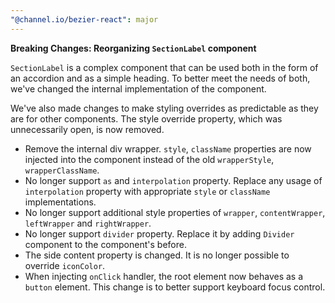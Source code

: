 ```yaml
---
"@channel.io/bezier-react": major
---
```


**Breaking Changes: Reorganizing `SectionLabel` component**

`SectionLabel` is a complex component that can be used both in the form of an accordion and as a simple heading. To better meet the needs of both, we've changed the internal implementation of the component.

We've also made changes to make styling overrides as predictable as they are for other components. The style override property, which was unnecessarily open, is now removed.

- Remove the internal div wrapper. `style`, `className` properties are now injected into the component instead of the old `wrapperStyle`, `wrapperClassName`.
- No longer support `as` and `interpolation` property. Replace any usage of `interpolation` property with appropriate `style` or `className` implementations.
- No longer support additional style properties of `wrapper`, `contentWrapper`, `leftWrapper` and `rightWrapper`.
- No longer support `divider` property. Replace it by adding `Divider` component to the component's before.
- The side content property is changed. It is no longer possible to override `iconColor`.
- When injecting `onClick` handler, the root element now behaves as a `button` element. This change is to better support keyboard focus control.
